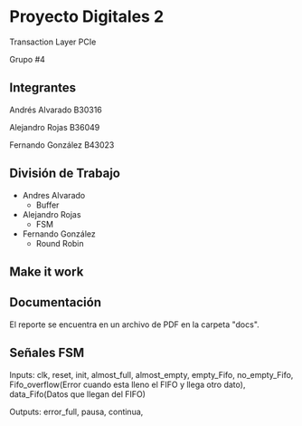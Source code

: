 # Proyecto Digitales 2

Transaction Layer PCIe

Grupo #4

## Integrantes

Andrés Alvarado B30316

Alejandro Rojas B36049

Fernando González B43023

## División de Trabajo

* Andres Alvarado
  * Buffer
* Alejandro Rojas
  * FSM
* Fernando González
  * Round Robin

## Make it work


## Documentación

El reporte se encuentra en un archivo de PDF en la carpeta "docs".

## Señales FSM

Inputs: clk, reset, init, almost_full, almost_empty, empty_Fifo, no_empty_Fifo, Fifo_overflow(Error cuando esta lleno el FIFO y llega otro dato), data_Fifo(Datos que llegan del FIFO)

Outputs: error_full, pausa, continua,

